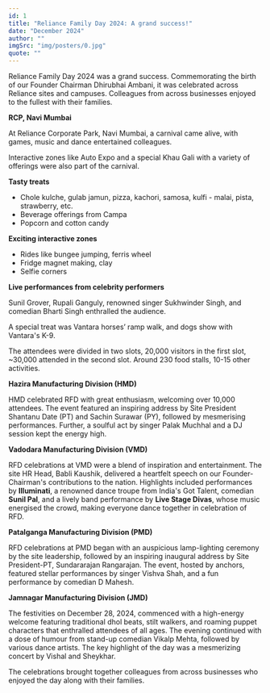 ```yaml
---
id: 1
title: "Reliance Family Day 2024: A grand success!"
date: "December 2024"
author: ""
imgSrc: "img/posters/0.jpg"
quote: ""
---
```


Reliance Family Day 2024 was a grand success. Commemorating the birth of our Founder Chairman Dhirubhai Ambani, it was celebrated across Reliance sites and campuses. Colleagues from across businesses enjoyed to the fullest with their families.

**RCP, Navi Mumbai**

At Reliance Corporate Park, Navi Mumbai, a carnival came alive, with games, music and dance entertained colleagues.

Interactive zones like Auto Expo and a special Khau Gali with a variety of offerings were also part of the carnival.

**Tasty treats**

- Chole kulche, gulab jamun, pizza, kachori, samosa, kulfi - malai, pista, strawberry, etc.
- Beverage offerings from Campa
- Popcorn and cotton candy

**Exciting interactive zones**

- Rides like bungee jumping, ferris wheel
- Fridge magnet making, clay
- Selfie corners

**Live performances from celebrity performers**

Sunil Grover, Rupali Ganguly, renowned singer Sukhwinder Singh, and comedian Bharti Singh enthralled the audience.

A special treat was Vantara horses’ ramp walk, and dogs show with Vantara's K-9.

The attendees were divided in two slots, 20,000 visitors in the first slot, ~30,000 attended in the second slot. Around 230 food stalls, 10-15 other activities.

**Hazira Manufacturing Division (HMD)**

HMD celebrated RFD with great enthusiasm, welcoming over 10,000 attendees. The event featured an inspiring address by Site President Shantanu Date (PT) and Sachin Surawar (PY), followed by mesmerising performances. Further, a soulful act by singer Palak Muchhal and a DJ session kept the energy high.

**Vadodara Manufacturing Division (VMD)**

RFD celebrations at VMD were a blend of inspiration and entertainment. The site HR Head, Babli Kaushik, delivered a heartfelt speech on our Founder-Chairman's contributions to the nation. Highlights included performances by **Illuminati**, a renowned dance troupe from India's Got Talent, comedian **Sunil Pal**, and a lively band performance by **Live Stage Divas**, whose music energised the crowd, making everyone dance together in celebration of RFD.

**Patalganga Manufacturing Division (PMD)**

RFD celebrations at PMD began with an auspicious lamp-lighting ceremony by the site leadership, followed by an inspiring inaugural address by Site President-PT, Sundararajan Rangarajan. The event, hosted by anchors, featured stellar performances by singer Vishva Shah, and a fun performance by comedian D Mahesh.

**Jamnagar Manufacturing Division (JMD)**

The festivities on December 28, 2024, commenced with a high-energy welcome featuring traditional dhol beats, stilt walkers, and roaming puppet characters that enthralled attendees of all ages. The evening continued with a dose of humour from stand-up comedian Vikalp Mehta, followed by various dance artists. The key highlight of the day was a mesmerizing concert by Vishal and Sheykhar.

The celebrations brought together colleagues from across businesses who enjoyed the day along with their families.
